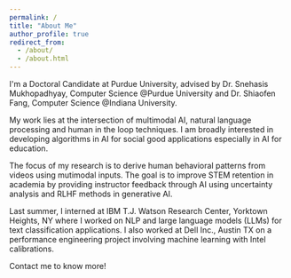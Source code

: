 ```yaml
---
permalink: /
title: "About Me"
author_profile: true
redirect_from: 
  - /about/
  - /about.html
---
```


I'm a Doctoral Candidate at Purdue University, advised by Dr. Snehasis Mukhopadhyay, Computer Science @Purdue University and Dr. Shiaofen Fang, Computer Science @Indiana University. 

My work lies at the intersection of multimodal AI, natural language processing and human in the loop techniques. I am broadly interested in developing algorithms in AI for social good applications especially in AI for education. 

The focus of my research is to derive human behavioral patterns from videos using mutimodal inputs. The goal is to improve STEM retention in academia by providing instructor feedback through AI using uncertainty analysis and RLHF methods in generative AI. 

Last summer, I interned at IBM T.J. Watson Research Center, Yorktown Heights, NY where I worked on NLP and large language models (LLMs) for text classification applications. I also worked at Dell Inc., Austin TX on a performance engineering project involving machine learning with Intel calibrations. 

Contact me to know more!

